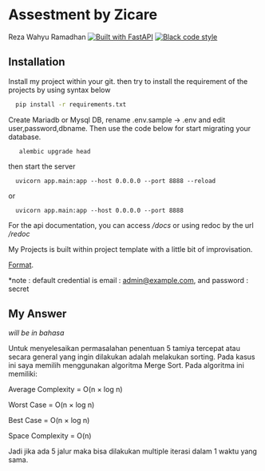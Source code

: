 
# Assestment by Zicare

Reza Wahyu Ramadhan
[![Built with FastAPI](https://img.shields.io/badge/built%20with-FastAPI-ff69b4.svg?logo=cookiecutter)](https://github.com/karec/cookiecutter-flask-restful)
[![Black code style](https://img.shields.io/badge/code%20style-black-000000.svg)](https://github.com/ambv/black)

## Installation

Install my project within your git. then try to install the requirement of the projects by using syntax below

```bash
  pip install -r requirements.txt
```

Create Mariadb or Mysql DB, rename .env.sample -> .env and edit user,password,dbname. Then use the code below for start migrating your database.
```
   alembic upgrade head
```

then start the server

```
  uvicorn app.main:app --host 0.0.0.0 --port 8888 --reload
```

or

```
  uvicorn app.main:app --host 0.0.0.0 --port 8888
```

For the api documentation, you can access */docs* or using redoc by the url */redoc*

My Projects is built within project template with a little bit of improvisation. 

[Format](https://github.com/phalconvietnam/FastAPI-project-template).

*note : default credential is email : admin@example.com, and password : secret
##  My Answer

*will be in bahasa*

Untuk menyelesaikan permasalahan penentuan 5 tamiya tercepat atau secara general yang ingin dilakukan adalah melakukan sorting. Pada kasus ini saya memilih menggunakan algoritma Merge Sort. Pada algoritma ini memiliki:

Average Complexity = O(n × log n)

Worst Case = O(n × log n)

Best Case = O(n × log n)

Space Complexity = O(n)

Jadi jika ada 5 jalur maka bisa dilakukan multiple iterasi dalam 1 waktu yang sama.


